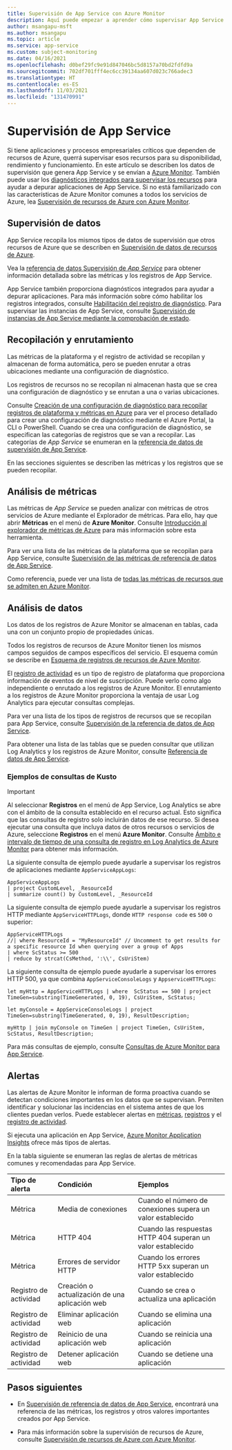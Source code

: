 ```yaml
---
title: Supervisión de App Service con Azure Monitor
description: Aquí puede empezar a aprender cómo supervisar App Service
author: msangapu-msft
ms.author: msangapu
ms.topic: article
ms.service: app-service
ms.custom: subject-monitoring
ms.date: 04/16/2021
ms.openlocfilehash: d0bef29fc9e91d847046bc5d8157a70bd2fdfd9a
ms.sourcegitcommit: 702df701fff4ec6cc39134aa607d023c766adec3
ms.translationtype: HT
ms.contentlocale: es-ES
ms.lasthandoff: 11/03/2021
ms.locfileid: "131470991"
---
```

# <a name="monitoring-app-service"></a>Supervisión de App Service

Si tiene aplicaciones y procesos empresariales críticos que dependen de recursos de Azure, querrá supervisar esos recursos para su disponibilidad, rendimiento y funcionamiento. En este artículo se describen los datos de supervisión que genera App Service y se envían a [Azure Monitor](../azure-monitor/overview.md). También puede usar los [diagnósticos integrados para supervisar los recursos](troubleshoot-diagnostic-logs.md) para ayudar a depurar aplicaciones de App Service. Si no está familiarizado con las características de Azure Monitor comunes a todos los servicios de Azure, lea [Supervisión de recursos de Azure con Azure Monitor](../azure-monitor/essentials/monitor-azure-resource.md).

## <a name="monitoring-data"></a>Supervisión de datos 

App Service recopila los mismos tipos de datos de supervisión que otros recursos de Azure que se describen en [Supervisión de datos de recursos de Azure](../azure-monitor/essentials/monitor-azure-resource.md#monitoring-data). 

Vea la [referencia de datos Supervisión de *App Service*](monitor-app-service-reference.md) para obtener información detallada sobre las métricas y los registros de App Service.

App Service también proporciona diagnósticos integrados para ayudar a depurar aplicaciones. Para más información sobre cómo habilitar los registros integrados, consulte [Habilitación del registro de diagnóstico](troubleshoot-diagnostic-logs.md). Para supervisar las instancias de App Service, consulte [Supervisión de instancias de App Service mediante la comprobación de estado](monitor-instances-health-check.md).

## <a name="collection-and-routing"></a>Recopilación y enrutamiento

Las métricas de la plataforma y el registro de actividad se recopilan y almacenan de forma automática, pero se pueden enrutar a otras ubicaciones mediante una configuración de diagnóstico.  

Los registros de recursos no se recopilan ni almacenan hasta que se crea una configuración de diagnóstico y se enrutan a una o varias ubicaciones.

Consulte [Creación de una configuración de diagnóstico para recopilar registros de plataforma y métricas en Azure](../azure-monitor/essentials/diagnostic-settings.md) para ver el proceso detallado para crear una configuración de diagnóstico mediante el Azure Portal, la CLI o PowerShell. Cuando se crea una configuración de diagnóstico, se especifican las categorías de registros que se van a recopilar. Las categorías de *App Service* se enumeran en la [referencia de datos de supervisión de App Service](monitor-app-service-reference.md#resource-logs).

En las secciones siguientes se describen las métricas y los registros que se pueden recopilar.

## <a name="analyzing-metrics"></a>Análisis de métricas

Las métricas de *App Service* se pueden analizar con métricas de otros servicios de Azure mediante el Explorador de métricas. Para ello, hay que abrir **Métricas** en el menú de **Azure Monitor**. Consulte [Introducción al explorador de métricas de Azure](../azure-monitor/essentials/metrics-getting-started.md) para más información sobre esta herramienta. 

Para ver una lista de las métricas de la plataforma que se recopilan para App Service, consulte [Supervisión de las métricas de referencia de datos de App Service](monitor-app-service-reference.md#metrics).  

Como referencia, puede ver una lista de [todas las métricas de recursos que se admiten en Azure Monitor](../azure-monitor/essentials/metrics-supported.md).

## <a name="analyzing-logs"></a>Análisis de datos

Los datos de los registros de Azure Monitor se almacenan en tablas, cada una con un conjunto propio de propiedades únicas.  

Todos los registros de recursos de Azure Monitor tienen los mismos campos seguidos de campos específicos del servicio. El esquema común se describe en [Esquema de registros de recursos de Azure Monitor](troubleshoot-diagnostic-logs.md#send-logs-to-azure-monitor).

El [registro de actividad](../azure-monitor/essentials/activity-log.md) es un tipo de registro de plataforma que proporciona información de eventos de nivel de suscripción. Puede verlo como algo independiente o enrutado a los registros de Azure Monitor. El enrutamiento a los registros de Azure Monitor proporciona la ventaja de usar Log Analytics para ejecutar consultas complejas.

Para ver una lista de los tipos de registros de recursos que se recopilan para App Service, consulte [Supervisión de la referencia de datos de App Service](monitor-app-service-reference.md#resource-logs).  

Para obtener una lista de las tablas que se pueden consultar que utilizan Log Analytics y los registros de Azure Monitor, consulte [Referencia de datos de App Service](monitor-app-service-reference.md#azure-monitor-logs-tables).  

### <a name="sample-kusto-queries"></a>Ejemplos de consultas de Kusto

> [!IMPORTANT]
> Al seleccionar **Registros** en el menú de App Service, Log Analytics se abre con el ámbito de la consulta establecido en el recurso actual. Esto significa que las consultas de registro solo incluirán datos de ese recurso. Si desea ejecutar una consulta que incluya datos de otros recursos o servicios de Azure, seleccione **Registros** en el menú **Azure Monitor**. Consulte [Ámbito e intervalo de tiempo de una consulta de registro en Log Analytics de Azure Monitor](/azure/azure-monitor/log-query/scope/) para obtener más información.

La siguiente consulta de ejemplo puede ayudarle a supervisar los registros de aplicaciones mediante `AppServiceAppLogs`:

```Kusto
AppServiceAppLogs 
| project CustomLevel, _ResourceId
| summarize count() by CustomLevel, _ResourceId
```

La siguiente consulta de ejemplo puede ayudarle a supervisar los registros HTTP mediante `AppServiceHTTPLogs`, donde `HTTP response code` es `500` o superior:

```Kusto
AppServiceHTTPLogs 
//| where ResourceId = "MyResourceId" // Uncomment to get results for a specific resource Id when querying over a group of Apps
| where ScStatus >= 500
| reduce by strcat(CsMethod, ':\\', CsUriStem)
```

La siguiente consulta de ejemplo puede ayudarle a supervisar los errores HTTP 500, ya que combina `AppServiceConsoleLogs` y `AppserviceHTTPLogs`:

```Kusto
let myHttp = AppServiceHTTPLogs | where  ScStatus == 500 | project TimeGen=substring(TimeGenerated, 0, 19), CsUriStem, ScStatus;  

let myConsole = AppServiceConsoleLogs | project TimeGen=substring(TimeGenerated, 0, 19), ResultDescription;

myHttp | join myConsole on TimeGen | project TimeGen, CsUriStem, ScStatus, ResultDescription;   
```

Para más consultas de ejemplo, consulte [Consultas de Azure Monitor para App Service](https://github.com/microsoft/AzureMonitorCommunity/tree/master/Azure%20Services/App%20Services/Queries).

## <a name="alerts"></a>Alertas

Las alertas de Azure Monitor le informan de forma proactiva cuando se detectan condiciones importantes en los datos que se supervisan. Permiten identificar y solucionar las incidencias en el sistema antes de que los clientes puedan verlos. Puede establecer alertas en [métricas](../azure-monitor/alerts/alerts-metric-overview.md), [registros](../azure-monitor/alerts/alerts-unified-log.md) y el [registro de actividad](../azure-monitor/alerts/activity-log-alerts.md).

Si ejecuta una aplicación en App Service, [Azure Monitor Application Insights](../azure-monitor/overview.md#application-insights) ofrece más tipos de alertas.

En la tabla siguiente se enumeran las reglas de alertas de métricas comunes y recomendadas para App Service.

| Tipo de alerta | Condición | Ejemplos  |
|:---|:---|:---|
| Métrica | Media de conexiones| Cuando el número de conexiones supera un valor establecido|
| Métrica | HTTP 404| Cuando las respuestas HTTP 404 superan un valor establecido|
| Métrica | Errores de servidor HTTP| Cuando los errores HTTP 5xx superan un valor establecido|
| Registro de actividad | Creación o actualización de una aplicación web | Cuando se crea o actualiza una aplicación|
| Registro de actividad | Eliminar aplicación web | Cuando se elimina una aplicación|
| Registro de actividad | Reinicio de una aplicación web| Cuando se reinicia una aplicación|
| Registro de actividad | Detener aplicación web| Cuando se detiene una aplicación|

## <a name="next-steps"></a>Pasos siguientes

- En [Supervisión de referencia de datos de App Service](monitor-app-service-reference.md), encontrará una referencia de las métricas, los registros y otros valores importantes creados por App Service.

- Para más información sobre la supervisión de recursos de Azure, consulte [Supervisión de recursos de Azure con Azure Monitor](../azure-monitor/essentials/monitor-azure-resource.md).
